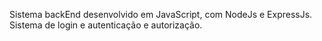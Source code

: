 Sistema backEnd desenvolvido em JavaScript, com NodeJs e ExpressJs.
Sistema de login e autenticação e autorização.
